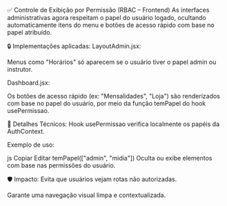 ✅ Controle de Exibição por Permissão (RBAC – Frontend)
As interfaces administrativas agora respeitam o papel do usuário logado, ocultando automaticamente itens do menu e botões de acesso rápido com base no papel atribuído.

🔒 Implementações aplicadas:
LayoutAdmin.jsx:

Menus como "Horários" só aparecem se o usuário tiver o papel admin ou instrutor.

Dashboard.jsx:

Os botões de acesso rápido (ex: "Mensalidades", "Loja") são renderizados com base no papel do usuário, por meio da função temPapel do hook usePermissao.

📌 Detalhes Técnicos:
Hook usePermissao verifica localmente os papéis da AuthContext.

Exemplo de uso:

js
Copiar
Editar
temPapel(["admin", "midia"])
Oculta ou exibe elementos com base nas permissões do usuário.

🛡️ Impacto:
Evita que usuários vejam rotas não autorizadas.

Garante uma navegação visual limpa e contextualizada.

